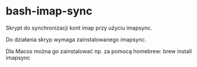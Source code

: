 # bash-imap-sync
Skrypt do synchronizacji kont imap przy użyciu imapsync. 

Do działania skryp wymaga zainstalowanego imapsync. 

Dla Macos można go zainstalować np. za pomocą homebrew:
brew install imapsync



